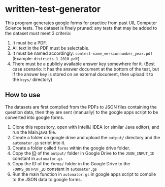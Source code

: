 # written-test-generator

This program generates google forms for practice from past UIL Computer Science tests. The dataset is finely pruned: any tests that may be added to the dataset must meet 3 criteria:

1. It must be a PDF.
2. All text in the PDF must be selectable.
3. It must be named accordingly: `contest-name_versionnumber_year.pdf` (Example: `districts_1_2010.pdf`)
4. There must be a publicly available answer key somewhere for it. (Best case scenario: it has the answer document at the bottom of the test, but if the answer key is stored on an external document, then upload it to the `keys/` directory)

## How to use

The datasets are first compiled from the PDFs to JSON files containing the question data, then they are sent (manually) to the google apps script to be converted into google forms.

1. Clone this repository, open with IntelliJ IDEA (or similar Java editor), and run the Main.java file.
2. Create a folder on google drive and upload the `output/` directory and the `automator.gs` script into it.
3. Create a folder called `forms` within the google drive folder.
4. Copy the [ID](https://ploi.io/documentation/database/where-do-i-get-google-drive-folder-id) of the `output/` folder in Google Drive to the `JSON_INPUT_ID` constant in `automator.gs`
5. Copy the ID of the `forms/` folder in the Google Drive to the `FORMS_OUTPUT_ID` constant in `automator.gs`
6. Run the main function in `automator.gs` in google apps script to compile to the JSON data to google forms.
